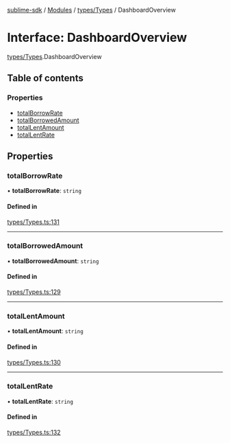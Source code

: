 [sublime-sdk](../README.md) / [Modules](../modules.md) / [types/Types](../modules/types_Types.md) / DashboardOverview

# Interface: DashboardOverview

[types/Types](../modules/types_Types.md).DashboardOverview

## Table of contents

### Properties

- [totalBorrowRate](types_Types.DashboardOverview.md#totalborrowrate)
- [totalBorrowedAmount](types_Types.DashboardOverview.md#totalborrowedamount)
- [totalLentAmount](types_Types.DashboardOverview.md#totallentamount)
- [totalLentRate](types_Types.DashboardOverview.md#totallentrate)

## Properties

### totalBorrowRate

• **totalBorrowRate**: `string`

#### Defined in

[types/Types.ts:131](https://github.com/akshay111meher/sublime-sdk/blob/f53141a/src/types/Types.ts#L131)

___

### totalBorrowedAmount

• **totalBorrowedAmount**: `string`

#### Defined in

[types/Types.ts:129](https://github.com/akshay111meher/sublime-sdk/blob/f53141a/src/types/Types.ts#L129)

___

### totalLentAmount

• **totalLentAmount**: `string`

#### Defined in

[types/Types.ts:130](https://github.com/akshay111meher/sublime-sdk/blob/f53141a/src/types/Types.ts#L130)

___

### totalLentRate

• **totalLentRate**: `string`

#### Defined in

[types/Types.ts:132](https://github.com/akshay111meher/sublime-sdk/blob/f53141a/src/types/Types.ts#L132)
